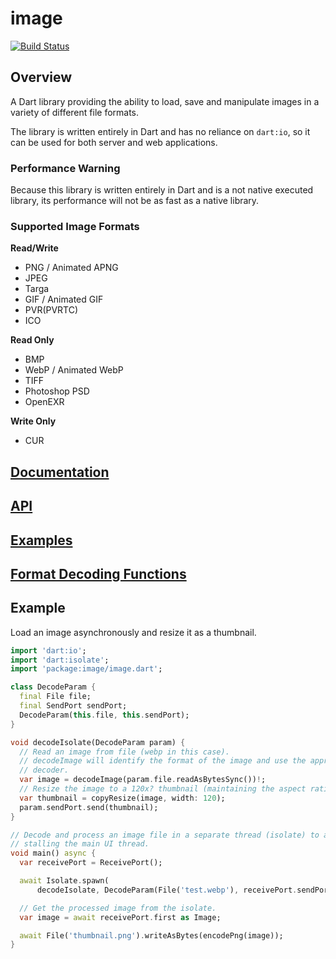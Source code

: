 # image

[![Build Status](https://travis-ci.org/brendan-duncan/image.svg?branch=master)](https://travis-ci.org/brendan-duncan/image)

## Overview

A Dart library providing the ability to load, save and manipulate images in a variety of different file formats.

The library is written entirely in Dart and has no reliance on `dart:io`, so it can be used for both 
server and web applications.

### Performance Warning
Because this library is written entirely in Dart and is a not native executed library, its performance
will not be as fast as a native library.

### Supported Image Formats

**Read/Write**

- PNG / Animated APNG
- JPEG
- Targa
- GIF / Animated GIF
- PVR(PVRTC)
- ICO

**Read Only**

- BMP
- WebP / Animated WebP
- TIFF
- Photoshop PSD
- OpenEXR

**Write Only**

- CUR

## [Documentation](https://github.com/brendan-duncan/image/wiki)

## [API](https://pub.dev/documentation/image/latest/image/image-library.html)

## [Examples](https://github.com/brendan-duncan/image/wiki/Examples)

## [Format Decoding Functions](https://github.com/brendan-duncan/image/wiki#format-decoding-functions)

## Example

Load an image asynchronously and resize it as a thumbnail. 
```dart
import 'dart:io';
import 'dart:isolate';
import 'package:image/image.dart';

class DecodeParam {
  final File file;
  final SendPort sendPort;
  DecodeParam(this.file, this.sendPort);
}

void decodeIsolate(DecodeParam param) {
  // Read an image from file (webp in this case).
  // decodeImage will identify the format of the image and use the appropriate
  // decoder.
  var image = decodeImage(param.file.readAsBytesSync())!;
  // Resize the image to a 120x? thumbnail (maintaining the aspect ratio).
  var thumbnail = copyResize(image, width: 120);
  param.sendPort.send(thumbnail);
}

// Decode and process an image file in a separate thread (isolate) to avoid
// stalling the main UI thread.
void main() async {
  var receivePort = ReceivePort();

  await Isolate.spawn(
      decodeIsolate, DecodeParam(File('test.webp'), receivePort.sendPort));

  // Get the processed image from the isolate.
  var image = await receivePort.first as Image;

  await File('thumbnail.png').writeAsBytes(encodePng(image));
}
```
